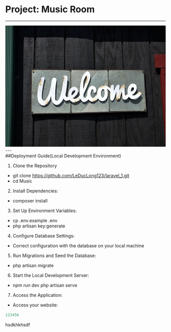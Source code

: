 # Project: Music Room
---
<img src="./image/welcome.jpg" alt="Welcome" width="820" height="380">
---<br>
##Deployment Guide(Local Development Environment)

1. Clone the Repository
- git clone https://github.com/LeDucLong123/laravel_1.git
- cd Music
2. Install Dependencies:
- composer install
3. Set Up Environment Variables:
- cp .env.example .env
- php artisan key:generate
4. Configure Database Settings:
- Correct configuration with the database on your local machine
5. Run Migrations and Seed the Database:
- php artisan migrate
6. Start the Local Development Server:
- npm run dev
    php artisan serve
7. Access the Application:
- Access your website: 
```php
123456
```
hsdkhkhsdf
